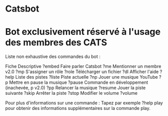 # Catsbot

# Bot exclusivement réservé à l'usage des membres des CATS

Liste non exhaustive des commandes du bot :

Fiche Descriptive
?embed
Faire parler Catsbot
?me
Mentionner un membre v2.0
?mp
S'assigner un rôle
?role
Télécharger un fichier
?dl
Afficher l'aide
?help
Liste des pistes
?liste
Piste actuelle
?np
Jouer une musique YouTube
?p
Mettre en pause la musique
?pause
Commande en développement (inachevée, p v2.0)
?pp
Relancer la musique
?resume
Jouer la piste suivante
?skip
Arrêter la piste
?stop
Modifier le volume
?volume

Pour plus d'informations sur une commande :
Tapez par exemple ?help play pour obtenir des informations supplémentaires sur la commande play.
